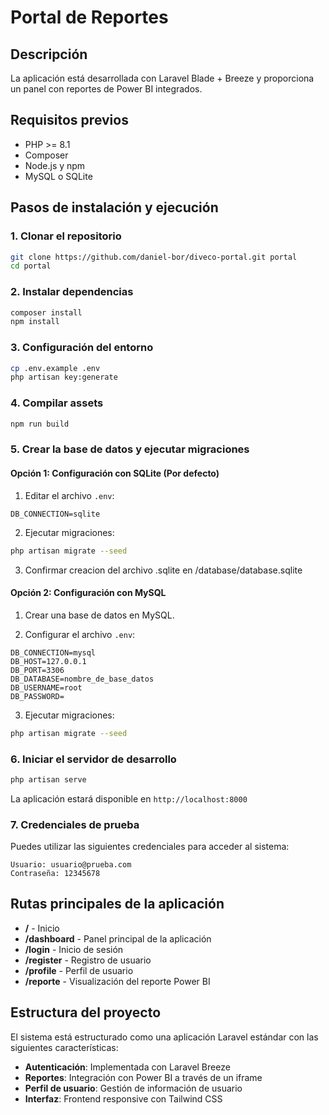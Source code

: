 # Portal de Reportes

## Descripción
La aplicación está desarrollada con Laravel Blade + Breeze y proporciona un panel con reportes de Power BI integrados.

## Requisitos previos
- PHP >= 8.1
- Composer
- Node.js y npm
- MySQL o SQLite

## Pasos de instalación y ejecución

### 1. Clonar el repositorio
```bash
git clone https://github.com/daniel-bor/diveco-portal.git portal
cd portal
```

### 2. Instalar dependencias
```bash
composer install
npm install
```

### 3. Configuración del entorno
```bash
cp .env.example .env
php artisan key:generate
```

### 4. Compilar assets
```bash
npm run build
```

### 5. Crear la base de datos y ejecutar migraciones


#### Opción 1: Configuración con SQLite (Por defecto)

1. Editar el archivo `.env`:
```
DB_CONNECTION=sqlite
```

2. Ejecutar migraciones:
```bash
php artisan migrate --seed
```

3. Confirmar creacion del archivo .sqlite en /database/database.sqlite

#### Opción 2: Configuración con MySQL

1. Crear una base de datos en MySQL.

2. Configurar el archivo `.env`:
```
DB_CONNECTION=mysql
DB_HOST=127.0.0.1
DB_PORT=3306
DB_DATABASE=nombre_de_base_datos
DB_USERNAME=root
DB_PASSWORD=
```

3. Ejecutar migraciones:
```bash
php artisan migrate --seed
```

### 6. Iniciar el servidor de desarrollo
```bash
php artisan serve
```

La aplicación estará disponible en `http://localhost:8000`

### 7. Credenciales de prueba
Puedes utilizar las siguientes credenciales para acceder al sistema:

```
Usuario: usuario@prueba.com
Contraseña: 12345678
```

## Rutas principales de la aplicación

- **/** - Inicio
- **/dashboard** - Panel principal de la aplicación
- **/login** - Inicio de sesión
- **/register** - Registro de usuario
- **/profile** - Perfil de usuario
- **/reporte** - Visualización del reporte Power BI

## Estructura del proyecto

El sistema está estructurado como una aplicación Laravel estándar con las siguientes características:

- **Autenticación**: Implementada con Laravel Breeze
- **Reportes**: Integración con Power BI a través de un iframe
- **Perfil de usuario**: Gestión de información de usuario
- **Interfaz**: Frontend responsive con Tailwind CSS
